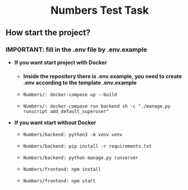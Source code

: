 <h1 align="center">Numbers Test Task</h1>
<h2>How start the project?</h2>
<h3>IMPORTANT: fill in the .env file by .env.example</h3>
<ul>
<li style="font-weight: bold">If you want start project with Docker</li>
<ul> 
    <li style="font-weight: bold; margin-top: 20px;">Inside the repository there is .env.example, you need to create .env according to the template .env.example</li>  
<li>
    
    Numbers/: docker-compose up --build
</li> 
<li>

    Numbers/: docker-compose run backend sh -c "./manage.py runscript add_default_superuser"
</li> 
</ul>
<li style="font-weight: bold">If you want start without Docker</li>
<ul>
<li>

    Numbers/backend: python3 -m venv venv
</li>
<li>

    Numbers/backend: pip install -r requirements.txt
</li>
<li>

    Numbers/backend: python manage.py runserver
</li> 
<li>

    Numbers/frontend: npm install
</li>
<li>

    Numbers/frontend: npm start
</li>
</ul>
</ul>